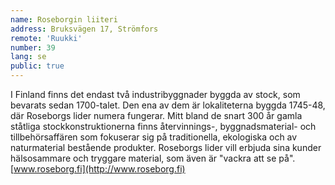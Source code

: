 ```yaml
---
name: Roseborgin liiteri
address: Bruksvägen 17, Strömfors
remote: 'Ruukki'
number: 39
lang: se
public: true
---
```

I Finland finns det endast två industribyggnader byggda av stock, som bevarats sedan 1700-talet. Den ena av dem är lokaliteterna byggda 1745-48, där Roseborgs lider numera fungerar. Mitt bland de snart 300 år gamla ståtliga stockkonstruktionerna finns återvinnings-, byggnadsmaterial- och tillbehörsaffären som fokuserar sig på traditionella, ekologiska och av naturmaterial bestående produkter. Roseborgs lider vill erbjuda sina kunder hälsosammare och tryggare material, som även är "vackra att se på".
[www.roseborg.fi](http://www.roseborg.fi)
